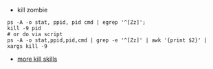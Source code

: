 - kill zombie
```shell
ps -A -o stat, ppid, pid cmd | egrep '^[Zz]';
kill -9 pid
# or do via script
ps -A -o stat,ppid,pid,cmd | grep -e '^[Zz]' | awk '{print $2}' | xargs kill -9
```
- [more kill skills](https://www.jianshu.com/p/5ab557f8a6bf)
